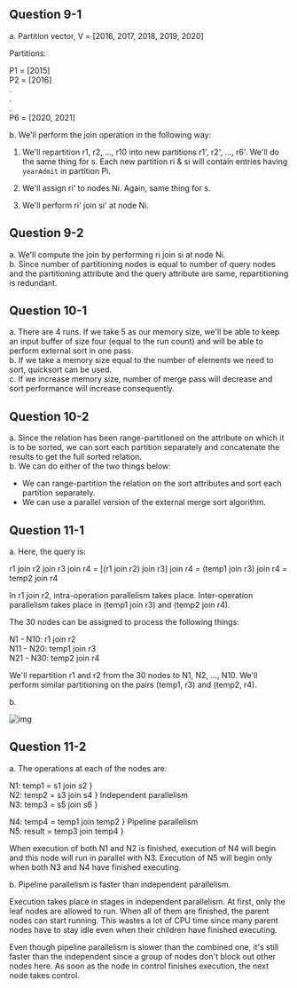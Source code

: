 ## Question 9-1

a. Partition vector, V = [2016, 2017, 2018, 2019, 2020]

Partitions:

P1 = [2015]  
P2 = [2016]  
.  
.  
.  
P6 = [2020, 2021]

b. We'll perform the join operation in the following way:

1. We'll repartition r1, r2, ..., r10 into new partitions r1', r2', ..., r6'. We'll do the same thing for s. Each new partition ri & si will contain entries having `yearAdmit` in partition Pi.

2. We'll assign ri' to nodes Ni. Again, same thing for s.

3. We'll perform ri' join si' at node Ni.

## Question 9-2

a. We'll compute the join by performing ri join si at node Ni.  
b. Since number of partitioning nodes is equal to number of query nodes and the partitioning attribute and the query attribute are same, repartitioning is redundant.

## Question 10-1

a. There are 4 runs. If we take 5 as our memory size, we'll be able to keep an input buffer of size four (equal to the run count) and will be able to perform external sort in one pass.  
b. If we take a memory size equal to the number of elements we need to sort, quicksort can be used.  
c. If we increase memory size, number of merge pass will decrease and sort performance will increase consequently.

## Question 10-2

a. Since the relation has been range-partitioned on the attribute on which it is to be sorted, we can sort each partition separately and concatenate the results to get the full sorted relation.  
b. We can do either of the two things below:

- We can range-partition the relation on the sort attributes and sort each partition separately.
- We can use a parallel version of the external merge sort algorithm.

## Question 11-1

a. Here, the query is:

r1 join r2 join r3 join r4 = [(r1 join r2) join r3] join r4 = (temp1 join r3) join r4 = temp2 join r4

In r1 join r2, intra-operation parallelism takes place. Inter-operation parallelism takes place in (temp1 join r3) and (temp2 join r4).

The 30 nodes can be assigned to process the following things:

N1 - N10: r1 join r2  
N11 - N20: temp1 join r3  
N21 - N30: temp2 join r4

We'll repartition r1 and r2 from the 30 nodes to N1, N2, ..., N10. We'll perform similar partitioning on the pairs (temp1, r3) and (temp2, r4).

b.

![img](https://i.imgur.com/VTyLxEF.png)

## Question 11-2

a. The operations at each of the nodes are:

N1: temp1 = s1 join s2 }  
N2: temp2 = s3 join s4 } Independent parallelism  
N3: temp3 = s5 join s6 }

N4: temp4 = temp1 join temp2 } Pipeline parallelism  
N5: result = temp3 join temp4 }

When execution of both N1 and N2 is finished, execution of N4 will begin and this node will run in parallel with N3. Execution of N5 will begin only when both N3 and N4 have finished executing.

b. Pipeline parallelism is faster than independent parallelism.

Execution takes place in stages in independent parallelism. At first, only the leaf nodes are allowed to run. When all of them are finished, the parent nodes can start running. This wastes a lot of CPU time since many parent nodes have to stay idle even when their children have finished executing.

Even though pipeline parallelism is slower than the combined one, it's still faster than the independent since a group of nodes don't block out other nodes here. As soon as the node in control finishes execution, the next node takes control.
